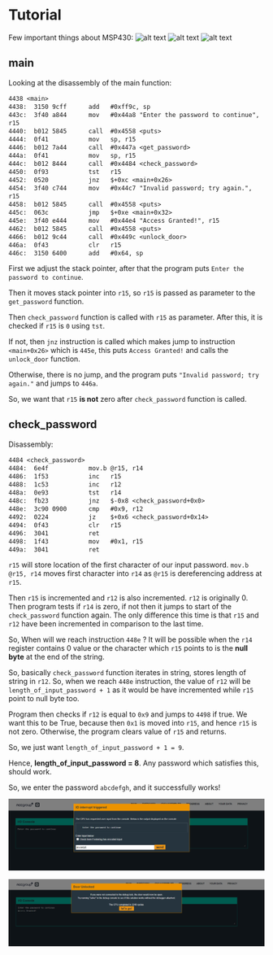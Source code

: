 # Tutorial
Few important things about MSP430:
![alt text](image-3.png)
![alt text](image-1.png)
![alt text](image-2.png)
## main
Looking at the disassembly of the main function:
```assembly
4438 <main>
4438:  3150 9cff      add	#0xff9c, sp
443c:  3f40 a844      mov	#0x44a8 "Enter the password to continue", r15
4440:  b012 5845      call	#0x4558 <puts>
4444:  0f41           mov	sp, r15
4446:  b012 7a44      call	#0x447a <get_password>
444a:  0f41           mov	sp, r15
444c:  b012 8444      call	#0x4484 <check_password>
4450:  0f93           tst	r15
4452:  0520           jnz	$+0xc <main+0x26>
4454:  3f40 c744      mov	#0x44c7 "Invalid password; try again.", r15
4458:  b012 5845      call	#0x4558 <puts>
445c:  063c           jmp	$+0xe <main+0x32>
445e:  3f40 e444      mov	#0x44e4 "Access Granted!", r15
4462:  b012 5845      call	#0x4558 <puts>
4466:  b012 9c44      call	#0x449c <unlock_door>
446a:  0f43           clr	r15
446c:  3150 6400      add	#0x64, sp
```

First we adjust the stack pointer, after that the program puts  `Enter the password to continue`.

Then it moves stack pointer into `r15`, so `r15` is passed as parameter to the `get_password` function.

Then `check_password` function is called with `r15` as parameter. After this, it is checked if `r15` is `0` using `tst`.

If not, then `jnz` instruction is called which makes jump to instruction `<main+0x26>` which is `445e`, this puts `Access Granted!` and calls the `unlock_door` function.

Otherwise, there is no jump, and the program puts `"Invalid password; try again."` and jumps to `446a`.

So, we want that `r15` **is not** zero after `check_password` function is called.

## check_password

Disassembly:
```assembly
4484 <check_password>
4484:  6e4f           mov.b	@r15, r14
4486:  1f53           inc	r15
4488:  1c53           inc	r12
448a:  0e93           tst	r14
448c:  fb23           jnz	$-0x8 <check_password+0x0>
448e:  3c90 0900      cmp	#0x9, r12
4492:  0224           jz	$+0x6 <check_password+0x14>
4494:  0f43           clr	r15
4496:  3041           ret
4498:  1f43           mov	#0x1, r15
449a:  3041           ret
```
`r15` will store location of the first character of our input password. `mov.b	@r15, r14` moves first character into `r14` as `@r15` is dereferencing address at `r15`.

Then `r15` is incremented and `r12` is also incremented. `r12` is originally 0. Then program tests if `r14` is zero, if not then it jumps to start of the `check_password` function again. The only difference this time is that `r15` and `r12` have been incremented in comparison to the last time.

So, When will we reach instruction `448e` ? It will be possible when the `r14` register contains 0 value or the character which `r15` points to is the **null byte** at the end of the string.

So, basically `check_password` function iterates in string, stores length of string in `r12`. So, when we reach `448e` instruction, the value of `r12` will be `length_of_input_password + 1` as it would be have incremented while `r15` point to null byte too.

Program then checks if `r12` is equal to `0x9` and jumps to `4498` if true. We want this to be True, because then `0x1` is moved into `r15`, and hence `r15` is not zero. Otherwise, the program clears value of `r15` and returns.

So, we just want `length_of_input_password + 1 = 9`.

Hence, **length_of_input_password = 8**. Any password which satisfies this, should work.

So, we enter the password `abcdefgh`, and it successfully works!

![alt text](../imgs/mc-tut/image.png)

![alt text](../imgs/mc-tut/image-1.png)
